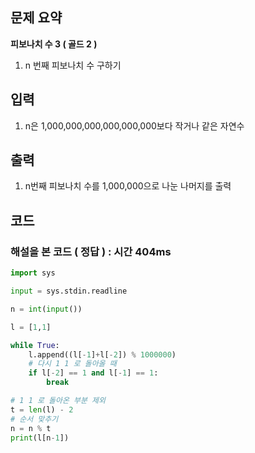 ## 문제 요약

**피보나치 수 3 ( 골드 2 )**

1. n 번째 피보나치 수 구하기

## 입력
1.  n은 1,000,000,000,000,000,000보다 작거나 같은 자연수

## 출력
1. n번째 피보나치 수를 1,000,000으로 나눈 나머지를 출력
## 코드

### 해설을 본 코드 ( 정답 ) : 시간 404ms

```python
import sys

input = sys.stdin.readline

n = int(input())

l = [1,1]

while True:
    l.append((l[-1]+l[-2]) % 1000000)
    # 다시 1 1 로 돌아올 때
    if l[-2] == 1 and l[-1] == 1:
        break

# 1 1 로 돌아온 부분 제외
t = len(l) - 2
# 순서 맞추기
n = n % t
print(l[n-1])

```